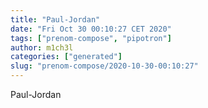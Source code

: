 ```yaml
---
title: "Paul-Jordan"
date: "Fri Oct 30 00:10:27 CET 2020"
tags: ["prenom-compose", "pipotron"]
author: m1ch3l
categories: ["generated"]
slug: "prenom-compose/2020-10-30-00:10:27"
---
```


Paul-Jordan
